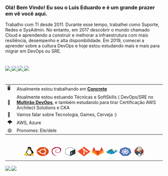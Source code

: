 ### Olá! Bem Vindo! Eu sou o Luis Eduardo e é um grande prazer em vê você aqui.

Trabalho com TI desde 2011. Durante esse tempo, trabalhei como Suporte, Redes e SysAdmin.
No entanto, em 2017 descobrir o mundo chamado Cloud e aprendendo a construir e melhorar a infraestrutura com mais resiliência, desempenho e alta disponibilidade. Em 2019, comecei a aprender sobre a cultura DevOps e hoje estou estudando mais e mais para migrar em DevOps ou SRE.


#

<div>
  <a href="https://www.linkedin.com/in/luis-eduardo-santos-costa/" target="_blank">
    <img src="https://img.shields.io/badge/-LinkedIn-%230077B5?style=for-the-badge&logo=linkedin&logoColor=white" target="_blank">
  </a>
 	<a href="https://hub.docker.com/u/luiseduardosc" target="_blank">
    <img src="https://img.shields.io/badge/Docker-03234B?style=for-the-badge&logo=docker&logoColor=white" target="_blank">
  </a>
  <a href="https://t.me/luiseduardosc2" target="_blank">
    <img src="https://img.shields.io/badge/Telegram-26A5E4?style=for-the-badge&logo=telegram&logoColor=white" target="_blank">
  </a> 
  <a href = "mailto:luis.edsx@gmail.com">
    <img src="https://img.shields.io/badge/-Email-%23333?style=for-the-badge&logo=mail.ru&logoColor=white" target="_blank">
  </a>
</div>

#

<table>
  <tr>
    <td>🖥️</td>
    <td>Atualmente estou trabalhando em <a href="https://medium.com/concretebr" target="_blank"><b>Concrete</b></a></td>
  </tr>
  <tr>
    <td>📖</td>
    <td>Atualmente estou estuando Técnicas e SoftSkills ( DevOps/SRE no <a href="https://www.twitch.tv/linuxtipsr" target="_blank"><b>Multirão DevOps</b></a>, e também estudando para tirar Certificação AWS Architect Solutions e CKA</td>
  </tr>
  <tr>
    <td>💬</td>
    <td>Vamos falar sobre Tecnologia, Games, Cerveja :) </td>
  </tr>
  <tr>
    <td>🌩️</td>
    <td>AWS, Azure</td>
  </tr>
  <tr>
    <td>😄</td>
    <td>Pronomes: Ele/dele</td>
  </tr>
</table>

#

<div style="display: inline_block" align="center">
  <img align="center" height="30" width="40" src="https://raw.githubusercontent.com/devicons/devicon/master/icons/linux/linux-original.svg">
  <img align="center" height="30" width="40" src="https://raw.githubusercontent.com/devicons/devicon/master/icons/ubuntu/ubuntu-plain.svg">
  <img align="center" height="30" width="40" src="https://raw.githubusercontent.com/devicons/devicon/master/icons/debian/debian-original.svg">
  <img align="center" height="30" width="40" src="https://raw.githubusercontent.com/devicons/devicon/master/icons/bash/bash-original.svg">
  <img align="center" height="30" width="40" src="https://raw.githubusercontent.com/devicons/devicon/master/icons/git/git-original.svg">
  <img align="center" height="30" width="40" src="https://raw.githubusercontent.com/devicons/devicon/master/icons/gitlab/gitlab-original.svg">
  <img align="center" height="30" width="40" src="https://raw.githubusercontent.com/devicons/devicon/master/icons/docker/docker-original.svg">
  <img align="center" height="30" width="40" src="https://raw.githubusercontent.com/devicons/devicon/master/icons/kubernetes/kubernetes-plain.svg">
  <img align="center" height="30" width="40" src="https://raw.githubusercontent.com/devicons/devicon/master/icons/jenkins/jenkins-original.svg">
  
  
  
  
  
</div>

* * *

<div>
  <a href="https://github.com/lluiseduardo/">
    <img align="center" src="https://github-readme-stats.vercel.app/api?username=lluiseduardo&show_icons=true&theme=merko&line_height=20" />
  </a>
  <a href="https://github.com/lluiseduardo/">
    <img align="center" src="https://github-readme-stats.vercel.app/api/top-langs/?username=lluiseduardo&layout=compact&theme=merko" />
  </a>
 
 
</div>


